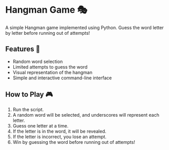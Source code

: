# Hangman Game 🎭  
                      
A simple Hangman game implemented using Python. Guess the word letter by letter before running out of attempts! 
  
## Features 🚀 
- Random word selection
- Limited attempts to guess the word 
- Visual representation of the hangman
- Simple and interactive command-line interface
 
## How to Play 🎮
1. Run the script.
2. A random word will be selected, and underscores will represent each letter.
3. Guess one letter at a time.
4. If the letter is in the word, it will be revealed.
5. If the letter is incorrect, you lose an attempt.
6. Win by guessing the word before running out of attempts!

